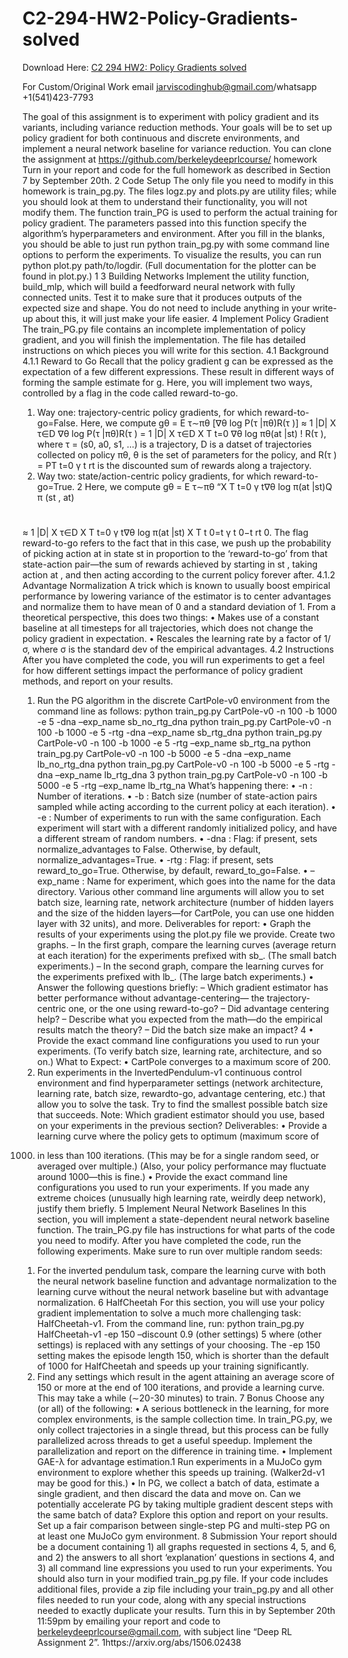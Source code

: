 # C2-294-HW2-Policy-Gradients-solved

Download Here: [C2 294 HW2: Policy Gradients solved](https://jarviscodinghub.com/assignment/hw2-policy-gradients-solution/)

For Custom/Original Work email jarviscodinghub@gmail.com/whatsapp +1(541)423-7793

The goal of this assignment is to experiment with policy gradient and its variants, including
variance reduction methods. Your goals will be to set up policy gradient for both continuous
and discrete environments, and implement a neural network baseline for variance reduction.
You can clone the assignment at https://github.com/berkeleydeeprlcourse/
homework
Turn in your report and code for the full homework as described in Section 7 by September
20th.
2 Code Setup
The only file you need to modify in this homework is train_pg.py. The files logz.py and
plots.py are utility files; while you should look at them to understand their functionality,
you will not modify them.
The function train_PG is used to perform the actual training for policy gradient. The
parameters passed into this function specify the algorithm’s hyperparameters and environment.
After you fill in the blanks, you should be able to just run python train_pg.py with
some command line options to perform the experiments. To visualize the results, you can
run python plot.py path/to/logdir. (Full documentation for the plotter can be
found in plot.py.)
1
3 Building Networks
Implement the utility function, build_mlp, which will build a feedforward neural network
with fully connected units. Test it to make sure that it produces outputs of the expected
size and shape. You do not need to include anything in your write-up about this,
it will just make your life easier.
4 Implement Policy Gradient
The train_PG.py file contains an incomplete implementation of policy gradient, and you
will finish the implementation. The file has detailed instructions on which pieces you will
write for this section.
4.1 Background
4.1.1 Reward to Go
Recall that the policy gradient g can be expressed as the expectation of a few different
expressions. These result in different ways of forming the sample estimate for g. Here, you
will implement two ways, controlled by a flag in the code called reward-to-go.
1. Way one: trajectory-centric policy gradients, for which reward-to-go=False. Here,
we compute
gθ = E
τ∼πθ
[∇θ log P(τ |πθ)R(τ )]
≈
1
|D|
X
τ∈D
∇θ log P(τ |πθ)R(τ )
=
1
|D|
X
τ∈D
X
T
t=0
∇θ log πθ(at
|st)
!
R(τ ),
where τ = (s0, a0, s1, …) is a trajectory, D is a datset of trajectories collected on policy
πθ, θ is the set of parameters for the policy, and R(τ ) = PT
t=0 γ
t
rt
is the discounted
sum of rewards along a trajectory.
2. Way two: state/action-centric policy gradients, for which reward-to-go=True.
2
Here, we compute
gθ = E
τ∼πθ
“X
T
t=0
γ
t∇θ log π(at
|st)Q
π
(st
, at)
#
≈
1
|D|
X
τ∈D
X
T
t=0
γ
t∇θ log π(at
|st)
X
T
t
0=t
γ
t
0−t
rt
0.
The flag reward-to-go refers to the fact that in this case, we push up the probability
of picking action at
in state st
in proportion to the ‘reward-to-go’ from that state-action
pair—the sum of rewards achieved by starting in st
, taking action at
, and then acting
according to the current policy forever after.
4.1.2 Advantage Normalization
A trick which is known to usually boost empirical performance by lowering variance of the
estimator is to center advantages and normalize them to have mean of 0 and a standard
deviation of 1.
From a theoretical perspective, this does two things:
• Makes use of a constant baseline at all timesteps for all trajectories, which does not
change the policy gradient in expectation.
• Rescales the learning rate by a factor of 1/σ, where σ is the standard dev of the
empirical advantages.
4.2 Instructions
After you have completed the code, you will run experiments to get a feel for how different
settings impact the performance of policy gradient methods, and report on your results.
1. Run the PG algorithm in the discrete CartPole-v0 environment from the command
line as follows:
python train_pg.py CartPole-v0 -n 100 -b 1000 -e 5 -dna –exp_name
sb_no_rtg_dna
python train_pg.py CartPole-v0 -n 100 -b 1000 -e 5 -rtg -dna –exp_name
sb_rtg_dna
python train_pg.py CartPole-v0 -n 100 -b 1000 -e 5 -rtg –exp_name
sb_rtg_na
python train_pg.py CartPole-v0 -n 100 -b 5000 -e 5 -dna –exp_name
lb_no_rtg_dna
python train_pg.py CartPole-v0 -n 100 -b 5000 -e 5 -rtg -dna –exp_name
lb_rtg_dna
3
python train_pg.py CartPole-v0 -n 100 -b 5000 -e 5 -rtg –exp_name
lb_rtg_na
What’s happening there:
• -n : Number of iterations.
• -b : Batch size (number of state-action pairs sampled while acting according to
the current policy at each iteration).
• -e : Number of experiments to run with the same configuration. Each experiment
will start with a different randomly initialized policy, and have a different stream
of random numbers.
• -dna : Flag: if present, sets normalize_advantages to False. Otherwise, by
default, normalize_advantages=True.
• -rtg : Flag: if present, sets reward_to_go=True. Otherwise, by default,
reward_to_go=False.
• –exp_name : Name for experiment, which goes into the name for the data
directory.
Various other command line arguments will allow you to set batch size, learning rate,
network architecture (number of hidden layers and the size of the hidden layers—for
CartPole, you can use one hidden layer with 32 units), and more.
Deliverables for report:
• Graph the results of your experiments using the plot.py file we provide.
Create two graphs.
– In the first graph, compare the learning curves (average return at each iteration) for the experiments prefixed with sb_. (The small batch experiments.)
– In the second graph, compare the learning curves for the experiments prefixed
with lb_. (The large batch experiments.)
• Answer the following questions briefly:
– Which gradient estimator has better performance without advantage-centering—
the trajectory-centric one, or the one using reward-to-go?
– Did advantage centering help?
– Describe what you expected from the math—do the empirical results match
the theory?
– Did the batch size make an impact?
4
• Provide the exact command line configurations you used to run your experiments.
(To verify batch size, learning rate, architecture, and so on.)
What to Expect:
• CartPole converges to a maximum score of 200.
2. Run experiments in the InvertedPendulum-v1 continuous control environment and
find hyperparameter settings (network architecture, learning rate, batch size, rewardto-go, advantage centering, etc.) that allow you to solve the task. Try to find the
smallest possible batch size that succeeds.
Note: Which gradient estimator should you use, based on your experiments in the
previous section?
Deliverables:
• Provide a learning curve where the policy gets to optimum (maximum score of
1000) in less than 100 iterations. (This may be for a single random seed, or
averaged over multiple.) (Also, your policy performance may fluctuate around
1000—this is fine.)
• Provide the exact command line configurations you used to run your experiments.
If you made any extreme choices (unusually high learning rate, weirdly deep
network), justify them briefly.
5 Implement Neural Network Baselines
In this section, you will implement a state-dependent neural network baseline function. The
train_PG.py file has instructions for what parts of the code you need to modify.
After you have completed the code, run the following experiments. Make sure to run over
multiple random seeds:
1. For the inverted pendulum task, compare the learning curve with both the neural
network baseline function and advantage normalization to the learning curve without
the neural network baseline but with advantage normalization.
6 HalfCheetah
For this section, you will use your policy gradient implementation to solve a much more
challenging task: HalfCheetah-v1. From the command line, run:
python train_pg.py HalfCheetah-v1 -ep 150 –discount 0.9 (other settings)
5
where (other settings) is replaced with any settings of your choosing. The -ep 150 setting
makes the episode length 150, which is shorter than the default of 1000 for HalfCheetah and
speeds up your training significantly.
1. Find any settings which result in the agent attaining an average score of 150 or more
at the end of 100 iterations, and provide a learning curve.
This may take a while (∼20-30 minutes) to train.
7 Bonus
Choose any (or all) of the following:
• A serious bottleneck in the learning, for more complex environments, is the sample
collection time. In train_PG.py, we only collect trajectories in a single thread, but
this process can be fully parallelized across threads to get a useful speedup. Implement
the parallelization and report on the difference in training time.
• Implement GAE-λ for advantage estimation.1 Run experiments in a MuJoCo gym
environment to explore whether this speeds up training. (Walker2d-v1 may be
good for this.)
• In PG, we collect a batch of data, estimate a single gradient, and then discard the data
and move on. Can we potentially accelerate PG by taking multiple gradient descent
steps with the same batch of data? Explore this option and report on your results.
Set up a fair comparison between single-step PG and multi-step PG on at least one
MuJoCo gym environment.
8 Submission
Your report should be a document containing 1) all graphs requested in sections 4, 5, and
6, and 2) the answers to all short ‘explanation’ questions in sections 4, and 3) all command
line expressions you used to run your experiments.
You should also turn in your modified train_pg.py file. If your code includes additional
files, provide a zip file including your train_pg.py and all other files needed to run your
code, along with any special instructions needed to exactly duplicate your results.
Turn this in by September 20th 11:59pm by emailing your report and code to
berkeleydeeprlcourse@gmail.com, with subject line “Deep RL Assignment 2”.
1https://arxiv.org/abs/1506.02438
